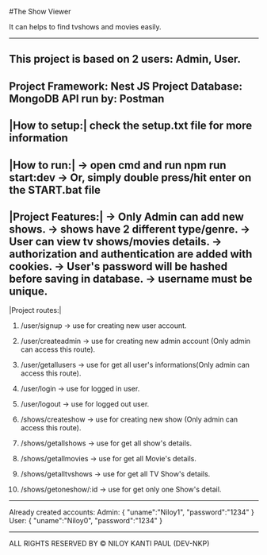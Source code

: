 #The Show Viewer

It can helps to find tvshows and movies easily.

----------------------------------------------------------------
This project is based on 2 users: Admin, User.
----------------------------------------------------------------

Project Framework: Nest JS
Project Database: MongoDB
API run by: Postman
----------------------------------------------------------------

|How to setup:|
check the setup.txt file for more information
----------------------------------------------------------------

|How to run:|
-> open cmd and run
npm run start:dev
-> Or, simply double press/hit enter on the START.bat file
----------------------------------------------------------------

|Project Features:|
-> Only Admin can add new shows.
-> shows have 2 different type/genre.
-> User can view tv shows/movies details.
-> authorization and authentication are added with cookies.
-> User's password will be hashed before saving in database.
-> username must be unique.
----------------------------------------------------------------

|Project routes:|
1. /user/signup -> use for creating new user account.
2. /user/createadmin -> use for creating new admin account (Only admin can access this route).
3. /user/getallusers -> use for get all user's informations(Only admin can access this route).
4. /user/login -> use for logged in user.
5. /user/logout -> use for logged out user.

6. /shows/createshow -> use for creating new show (Only admin can access this route).
7. /shows/getallshows -> use for get all show's details.
8. /shows/getallmovies -> use for get all Movie's details.
9. /shows/getalltvshows -> use for get all TV Show's details.
10. /shows/getoneshow/:id -> use for get only one Show's detail.

----------------------------------------------------------------
Already created accounts:
Admin:
{
    "uname":"Niloy1",
    "password":"1234"
}
User:
{
    "uname":"Niloy0",
    "password":"1234"
}

----------------------------------------------------------------
ALL RIGHTS RESERVED BY ©️ NILOY KANTI PAUL (DEV-NKP)




